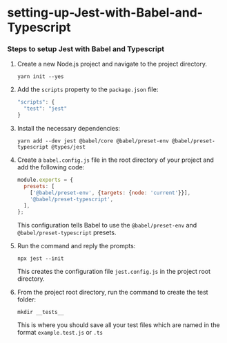 # setting-up-Jest-with-Babel-and-Typescript

### Steps to setup Jest with Babel and Typescript
1. Create a new Node.js project and navigate to the project directory.

    ```
    yarn init --yes
    ```

2. Add the `scripts` property to the `package.json` file:
    ```javascript
    "scripts": {
      "test": "jest"
    }
    ```
3. Install the necessary dependencies:

    ```
    yarn add --dev jest @babel/core @babel/preset-env @babel/preset-typescript @types/jest
    ```
4. Create a `babel.config.js` file in the root directory of your project and add the following code:

    ```javascript
    module.exports = {
      presets: [
        ['@babel/preset-env', {targets: {node: 'current'}}],
        '@babel/preset-typescript',
      ],
    };
    ```
    This configuration tells Babel to use the `@babel/preset-env` and `@babel/preset-typescript` presets.

5. Run the command and reply the prompts:

    ```
    npx jest --init
    ```
    This creates the configuration file `jest.config.js` in the project root directory.

6. From the project root directory, run the command to create the test folder:
    ```
    mkdir __tests__
    ```
    This is where you should save all your test files which are named in the format `example.test.js` or `.ts`
